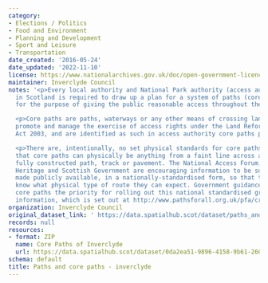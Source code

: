 ```yaml
---
category:
- Elections / Politics
- Food and Environment
- Planning and Development
- Sport and Leisure
- Transportation
date_created: '2016-05-24'
date_updated: '2022-11-10'
license: https://www.nationalarchives.gov.uk/doc/open-government-licence/version/3/
maintainer: Inverclyde Council
notes: '<p>Every local authority and National Park authority (access authorities)
  in Scotland is required to draw up a plan for a system of paths (core paths) sufficient
  for the purpose of giving the public reasonable access throughout their area. </p>

  <p>Core paths are paths, waterways or any other means of crossing land to facilitate,
  promote and manage the exercise of access rights under the Land Reform (Scotland)
  Act 2003, and are identified as such in access authority core paths plan.</p>

  <p>There are, intentionally, no set physical standards for core paths. This means
  that core paths can physically be anything from a faint line across a field to a
  fully constructed path, track or pavement. The National Access Forum, Scottish Natural
  Heritage and Scottish Government are encouraging information to be surveyed and
  made publicly available, in a nationally-standardised form, so that the public will
  know what physical type of route they can expect. Government guidance is making
  core paths the priority for rolling out this national standardised grading system
  information, which is set out at http://www.pathsforall.org.uk/pfa/creating-paths/path-grading-system.html                                                                                                                                                                                                                                                                                                                                                                                                                                                                                                                                                                                                                                                                                                                                                                                                                                                                                                                                                                                                                                                                                                                                                                                                                                                                                                                                                                                                                 </p>'
organization: Inverclyde Council
original_dataset_link: ' https://data.spatialhub.scot/dataset/paths_and_core_paths-in'
records: null
resources:
- format: ZIP
  name: Core Paths of Inverclyde
  url: https://data.spatialhub.scot/dataset/0da2ea51-9896-4158-9b61-2607d617528f/resource/362a45c1-a30b-4f5d-9019-3e763ca4df88/download/adopted-core-paths.zip
schema: default
title: Paths and core paths - inverclyde
---
```

